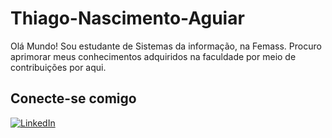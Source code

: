 # Thiago-Nascimento-Aguiar

Olá Mundo! Sou estudante de Sistemas da informação, na Femass. Procuro aprimorar meus conhecimentos adquiridos na faculdade por meio de contribuições por aqui.

## Conecte-se comigo
[![LinkedIn](https://img.shields.io/badge/LinkedIn-0077B5?style=for-the-badge&logo=linkedin&logoColor=white)](https://www.linkedin.com/in/thiago-aguiar-2a818a1b2)
